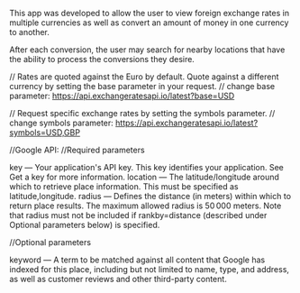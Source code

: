This app was developed to allow the user to view foreign exchange rates in multiple currencies as well as convert an amount of money in one currency to another.

After each conversion, the user may search for nearby locations that have the ability to process the conversions they desire.








// Rates are quoted against the Euro by default. Quote against a different currency by setting the base parameter in your request.
// change base parameter: https://api.exchangeratesapi.io/latest?base=USD

// Request specific exchange rates by setting the symbols parameter.
// change symbols parameter: https://api.exchangeratesapi.io/latest?symbols=USD,GBP



//Google API:
//Required parameters

key — Your application's API key. This key identifies your application. See Get     a key for more information.
location — The latitude/longitude around which to retrieve place information.       This must be specified as latitude,longitude.
radius — Defines the distance (in meters) within which to return place results.     The maximum allowed radius is 50 000 meters. Note that radius must not be       included if rankby=distance (described under Optional parameters below) is      specified.

//Optional parameters

keyword — A term to be matched against all content that Google has indexed for this place, including but not limited to name, type, and address, as well as customer reviews and other third-party content.

